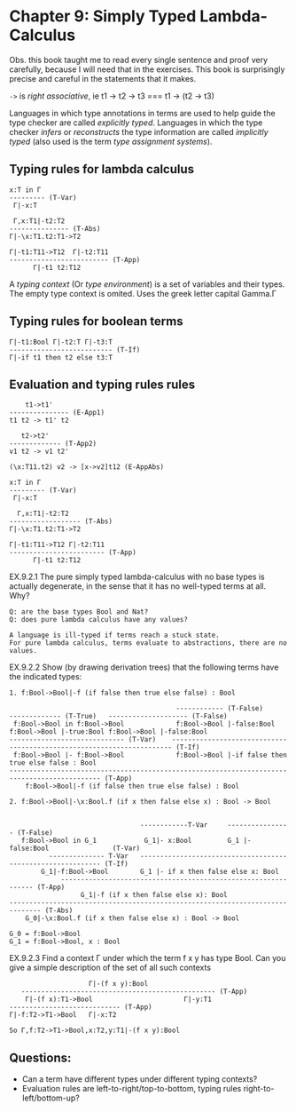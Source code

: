 # Chapter 9: Simply Typed Lambda-Calculus

Obs. this book taught me to read every single sentence and proof very carefully,
because I will need that in the exercises. This book is surprisingly precise and
careful in the statements that it makes.

`->` is _right associative_, ie t1 -> t2 -> t3 === t1 -> (t2 -> t3)

Languages in which type annotations in terms are used to help guide the type
checker are called _explicitly typed_. Languages in which the type checker _infers_
or _reconstructs_ the type information are called _implicitly typed_ (also used
is the term _type assignment systems_).

## Typing rules for lambda calculus

```
x:T in Γ
--------- (T-Var)
 Γ|-x:T

 Γ,x:T1|-t2:T2
--------------- (T-Abs)
Γ|-\x:T1.t2:T1->T2

Γ|-t1:T11->T12  Γ|-t2:T11
------------------------- (T-App)
      Γ|-t1 t2:T12
```

A _typing context_ (Or _type environment_) is a set of variables and their types.
The empty type context is omited. Uses the greek letter capital Gamma.Γ

## Typing rules for boolean terms
```
Γ|-t1:Bool Γ|-t2:T Γ|-t3:T
-------------------------- (T-If)
Γ|-if t1 then t2 else t3:T
```

## Evaluation and typing rules rules
```
    t1->t1'
--------------- (E-App1)
t1 t2 -> t1' t2

   t2->t2'
------------- (T-App2)
v1 t2 -> v1 t2'

(\x:T11.t2) v2 -> [x->v2]t12 (E-AppAbs)

x:T in Γ
--------- (T-Var)
 Γ|-x:T

  Γ,x:T1|-t2:T2
------------------ (T-Abs)
Γ|-\x:T1.t2:T1->T2

Γ|-t1:T11->T12 Γ|-t2:T11
------------------------ (T-App)
      Γ|-t1 t2:T12
```

EX.9.2.1 The pure simply typed lambda-calculus with no base types is
actually degenerate, in the sense that it has no well-typed terms at all. Why?

```
Q: are the base types Bool and Nat?
Q: does pure lambda calculus have any values?

A language is ill-typed if terms reach a stuck state.
For pure lambda calculus, terms evaluate to abstractions, there are no values.
```

EX.9.2.2 Show (by drawing derivation trees) that the following terms have the
indicated types:
```
1. f:Bool->Bool|-f (if false then true else false) : Bool

                                          ------------ (T-False)      ------------- (T-True)   -------------------- (T-False)
 f:Bool->Bool in f:Bool->Bool             f:Bool->Bool |-false:Bool   f:Bool->Bool |-true:Bool f:Bool->Bool |-false:Bool
----------------------------- (T-Var)    ---------------------------------------------------------------------- (T-If)
 f:Bool->Bool |- f:Bool->Bool             f:Bool->Bool |-if false then true else false : Bool
--------------------------------------------------------------------------------------------- (T-App)
    f:Bool->Bool|-f (if false then true else false) : Bool

2. f:Bool->Bool|-\x:Bool.f (if x then false else x) : Bool -> Bool


                                 ------------T-Var     ---------------- (T-False)
   f:Bool->Bool in G_1            G_1|- x:Bool         G_1 |-false:Bool                (T-Var)
          -------------- T-Var   ------------------------------------------------------------ (T-If)
        G_1|-f:Bool->Bool        G_1 |- if x then false else x: Bool
             --------------------------------------------------------------- (T-App)
                  G_1|-f (if x then false else x): Bool
------------------------------------------------------------------------------ (T-Abs)
    G_0|-\x:Bool.f (if x then false else x) : Bool -> Bool

G_0 = f:Bool->Bool
G_1 = f:Bool->Bool, x : Bool
```

EX.9.2.3 Find a context Γ under which the term f x y has type Bool.
Can you give a simple description of the set of all such contexts
```
                    Γ|-(f x y):Bool
   ------------------------------------------------- (T-App)
    Γ|-(f x):T1->Bool                       Γ|-y:T1
---------------------------- (T-App)
Γ|-f:T2->T1->Bool   Γ|-x:T2

So Γ,f:T2->T1->Bool,x:T2,y:T1|-(f x y):Bool
```

## Questions:
- Can a term have different types under different typing contexts?
- Evaluation rules are left-to-right/top-to-bottom, typing rules right-to-left/bottom-up?
